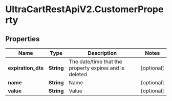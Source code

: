 # UltraCartRestApiV2.CustomerProperty

## Properties
Name | Type | Description | Notes
------------ | ------------- | ------------- | -------------
**expiration_dts** | **String** | The date/time that the property expires and is deleted | [optional] 
**name** | **String** | Name | [optional] 
**value** | **String** | Value | [optional] 


